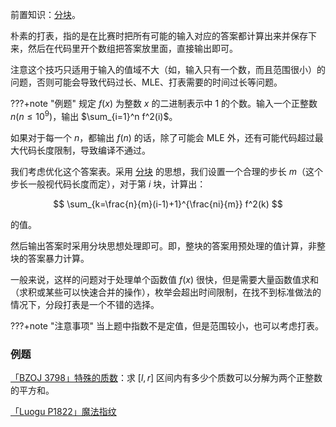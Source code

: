 前置知识：[分块](../ds/decompose.md)。

朴素的打表，指的是在比赛时把所有可能的输入对应的答案都计算出来并保存下来，然后在代码里开个数组把答案放里面，直接输出即可。

注意这个技巧只适用于输入的值域不大（如，输入只有一个数，而且范围很小）的问题，否则可能会导致代码过长、MLE、打表需要的时间过长等问题。

???+note "例题"
    规定 $f(x)$ 为整数 $x$ 的二进制表示中 $1$ 的个数。输入一个正整数 $n$($n\leq 10^9$)，输出 $\sum_{i=1}^n f^2(i)$。

如果对于每一个 $n$，都输出 $f(n)$ 的话，除了可能会 MLE 外，还有可能代码超过最大代码长度限制，导致编译不通过。

我们考虑优化这个答案表。采用 [分块](../ds/decompose/) 的思想，我们设置一个合理的步长 $m$（这个步长一般视代码长度而定），对于第 $i$ 块，计算出：

$$
\sum_{k=\frac{n}{m}(i-1)+1}^{\frac{ni}{m}} f^2(k)
$$

的值。

然后输出答案时采用分块思想处理即可。即，整块的答案用预处理的值计算，非整块的答案暴力计算。

一般来说，这样的问题对于处理单个函数值 $f(x)$ 很快，但是需要大量函数值求和（求积或某些可以快速合并的操作），枚举会超出时间限制，在找不到标准做法的情况下，分段打表是一个不错的选择。

???+note "注意事项"
    当上题中指数不是定值，但是范围较小，也可以考虑打表。

### 例题

[「BZOJ 3798」特殊的质数](https://www.lydsy.com/JudgeOnline/problem.php?id=3798)：求 $[l,r]$ 区间内有多少个质数可以分解为两个正整数的平方和。

[「Luogu P1822」魔法指纹](https://www.luogu.com.cn/problem/show?pid=P1822)
